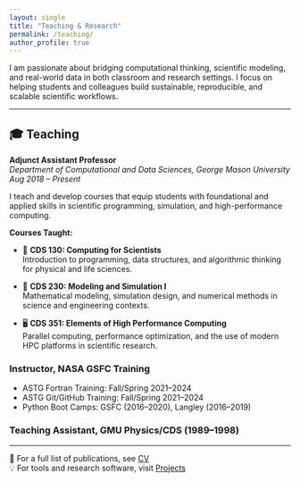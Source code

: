 ```yaml
---
layout: single
title: "Teaching & Research"
permalink: /teaching/
author_profile: true
---
```


I am passionate about bridging computational thinking, scientific modeling, and real-world data in both classroom and research settings. I focus on helping students and colleagues build sustainable, reproducible, and scalable scientific workflows.

---

## 🎓 Teaching

**Adjunct Assistant Professor**  
*Department of Computational and Data Sciences, George Mason University*  
_Aug 2018 – Present_

I teach and develop courses that equip students with foundational and applied skills in scientific programming, simulation, and high-performance computing.

**Courses Taught:**
- 🧮 **CDS 130: Computing for Scientists**  
  Introduction to programming, data structures, and algorithmic thinking for physical and life sciences.

- 🧪 **CDS 230: Modeling and Simulation I**  
  Mathematical modeling, simulation design, and numerical methods in science and engineering contexts.

- 🖥️ **CDS 351: Elements of High Performance Computing**  
  Parallel computing, performance optimization, and the use of modern HPC platforms in scientific research.

### Instructor, NASA GSFC Training

- ASTG Fortran Training: Fall/Spring 2021–2024  
- ASTG Git/GitHub Training: Fall/Spring 2021–2024  
- Python Boot Camps: GSFC (2016–2020), Langley (2016–2019)

### Teaching Assistant, GMU Physics/CDS (1989–1998)

---

📄 For a full list of publications, see [CV](/cv/)  
💡 For tools and research software, visit [Projects](/projects/)

